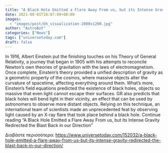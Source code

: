 ```yaml
---
title: "A Black Hole Emitted a Flare Away From us, but its Intense Gravity Redirected the Blast Back in our Direction"
date: 2021-08-01T18:07:09+00:00
images:
  - "images/post/bh_visualization-2000x1200.jpg"
author: "AstroBot"
categories: ["News"]
tags: ["universetoday.com"]
draft: false
---
```


In 1916, Albert Einstein put the finishing touches on his Theory of General Relativity, a journey that began in 1905 with his attempts to reconcile Newton’s own theories of gravitation with the laws of electromagnetism. Once complete, Einstein’s theory provided a unified description of gravity as a geometric property of the cosmos, where massive objects alter the curvature of spacetime, affecting everything around them.  What’s more, Einstein’s field equations predicted the existence of black holes, objects so massive that even light cannot escape their surfaces. GR also predicts that black holes will bend light in their vicinity, an effect that can be used by astronomers to observe more distant objects. Relying on this technique, an international team of scientists made an unprecedented feat by observing light caused by an X-ray flare that took place behind a black hole. Continue reading “A Black Hole Emitted a Flare Away From us, but its Intense Gravity Redirected the Blast Back in our Direction” 

Διαβάστε περισσότερα: https://www.universetoday.com/152032/a-black-hole-emitted-a-flare-away-from-us-but-its-intense-gravity-redirected-the-blast-back-in-our-direction/
